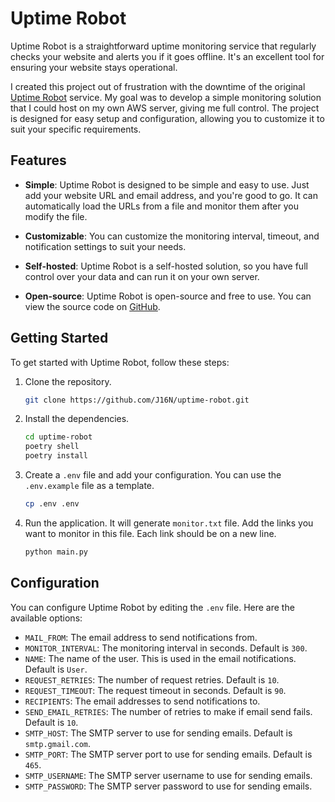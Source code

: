# Uptime Robot

Uptime Robot is a straightforward uptime monitoring service that regularly checks your website and alerts you if it goes offline. It's an excellent tool for ensuring your website stays operational.

I created this project out of frustration with the downtime of the original [Uptime&nbsp;Robot](https://uptimerobot.com/) service. My goal was to develop a simple monitoring solution that I could host on my own AWS server, giving me full control. The project is designed for easy setup and configuration, allowing you to customize it to suit your specific requirements.

## Features

- **Simple**: Uptime Robot is designed to be simple and easy to use. Just add your website URL and email address, and you're good to go. It can automatically load the URLs from a file and monitor them after you modify the file.

- **Customizable**: You can customize the monitoring interval, timeout, and notification settings to suit your needs.

- **Self-hosted**: Uptime Robot is a self-hosted solution, so you have full control over your data and can run it on your own server.

- **Open-source**: Uptime Robot is open-source and free to use. You can view the source code on [GitHub](https://github.com/J16N/uptime-robot).

## Getting Started

To get started with Uptime Robot, follow these steps:

1. Clone the repository.

    ```bash
    git clone https://github.com/J16N/uptime-robot.git
    ```

2. Install the dependencies.

    ```bash
    cd uptime-robot
    poetry shell
    poetry install
    ```

3. Create a `.env` file and add your configuration. You can use the `.env.example` file as a template.

    ```bash
    cp .env .env
    ```

4. Run the application. It will generate `monitor.txt` file. Add the links you want to monitor in this file. Each link should be on a new line.

    ```bash
    python main.py
    ```


## Configuration

You can configure Uptime Robot by editing the `.env` file. Here are the available options:

- `MAIL_FROM`: The email address to send notifications from.
- `MONITOR_INTERVAL`: The monitoring interval in seconds. Default is `300`.
- `NAME`: The name of the user. This is used in the email notifications. Default is `User`.
- `REQUEST_RETRIES`: The number of request retries. Default is `10`.
- `REQUEST_TIMEOUT`: The request timeout in seconds. Default is `90`.
- `RECIPIENTS`: The email addresses to send notifications to.
- `SEND_EMAIL_RETRIES`: The number of retries to make if email send fails. Default is `10`.
- `SMTP_HOST`: The SMTP server to use for sending emails. Default is `smtp.gmail.com`.
- `SMTP_PORT`: The SMTP server port to use for sending emails. Default is `465`.
- `SMTP_USERNAME`: The SMTP server username to use for sending emails.
- `SMTP_PASSWORD`: The SMTP server password to use for sending emails.